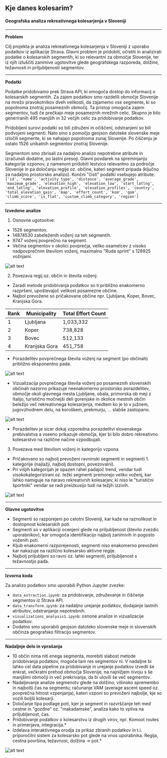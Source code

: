 ## Kje danes kolesarim? 
#### Geografska analiza rekreativnega kolesarjenja v Sloveniji

---

**Problem**

Cilj projekta je analiza rekreativnega kolesarjenja v Sloveniji z uporabo podatkov iz aplikacije Strava. Glavni problem je pridobiti, očistiti in analizirati podatke o kolesarskih segmentih, ki so relevantni za območje Slovenije, ter iz njih izluščiti zanimive ugotovitve glede geografskega razporeda, dolžine, težavnosti in priljubljenosti segmentov.

---

**Podatki**

Podatke pridobivamo prek Strava API, ki omogoča dostop do informacij o kolesarskih segmentih. Za zajem podatkov smo razdelili območje Slovenije na mrežo pravokotnikov dveh velikosti, da zajamemo vse segmente, ki so popolnoma znotraj posameznih območij. Ta pristop omogoča zajem segmentov, tudi če prečkajo meje posameznih mrežnih celic. Skupno je bilo generiranih 495 manjših in 32 večjih celic za pridobivanje podatkov.

Pridobljeni surovi podatki so bili združeni in očiščeni, odstranjeni so bili podvojeni segmenti. Nato smo s pomočjo geojson datoteke slovenske meje izločili segmente, ki se nahajajo popolnoma zunaj Slovenije. Po čiščenju je ostalo 1526 unikatnih segmentov znotraj Slovenije.

Segmentom smo zbrisali za nadaljno analizo nepotrebne atribute in izračunali dodatne, po lastni presoji. Glavni povdarek na spreminjanju kategorije vzponov, z namenom pridobiti lestvico relevantno za področje Slovenije in pa določanju regije oz. občine, kateri segment pripada (ključno za nadaljno prostorsko analizo). Končni "čisti" podatki vsebujejo atribute:
```['id', 'name', 'activity_type', 'distance', 'average_grade', 'maximum_grade', 'elevation_high', 'elevation_low', 'start_latlng', 'end_latlng', 'elevation_profile', 'elevation_profiles', 'country', 'total_elevation_gain', 'map', 'effort_count', 'kom', 'qom', 'climb_score', 'is_flat', 'custom_climb_category', 'region']```

---

**Izvedene analize**

1. Osnovne ugotovitve:
- 1526 segmentov.
- 14874530 zabeleženih voženj na teh segmentih.
- 9747 voženj povprečno na segment.
- Večina segmentov v okolici povprečja, veliko osamelcev z visoko nadpovprečnim številom voženj, maximalno "Ruda sprint" s 128925 vožnjami.

![alt text](image.png)

2. Povezava regij oz. občin in števila voženj:
- Zaradi metode pridobivanja podatkov so ti približno enakomerno razpršeni, upoštevajoč velikost posamezne občine.
- Najbol prevožene so pričakovane občine npr. Ljubljana, Koper, Bovec, Kranjska Gora.

| Rank | Municipality     | Total Effort Count |
|------|------------------|--------------------|
| 1    | Ljubljana        | 1,033,332          |
| 2    | Koper            | 738,828            |
| 3    | Bovec            | 512,133            |
| 4    | Kranjska Gora    | 451,758            |

- Porazdelitev povprečnega števila voženj na segment (po občinah) približno eksponentno pada.

![alt text](image-1.png)

- Vizualizacija povprečnega števila voženj po posameznih slovenskih občinah nazorno prikazuje neenakomerno prostorsko porazdelitev, območje okoli glavnega mesta Ljubljane, obala, primorska ob meji z Italijo, turistično močnejši deli gorenjske in okolice mestnih občin beležijo več rekreativnega kolesarjenja, medtem ko je to v južnem, jugovzhodnem delu, na koroškem, prekmurju, ... slabše zastopano.

![alt text](image-2.png)

- Porazdelitev je sicer dokaj vzporedna porazdelitvi slovenskega prebivalstva a vseeno prikazuje območja, kjer bi bilo dobro rekreativno kolesarstvo na različne načine vzpodbujati.

3. Povezava med številom voženj in kategorijo vzpona
- Pričakovano so najbolj prevoženi ravninski segmenti in segmenti 1. kategorije (najlažji, najbolj dostopni, povezovalni).
- Pri višjih kategorijah je opazen rahel padajoč trend, vendar tudi visokokategorizirani oz. težki segmenti premorejo veliko voženj, kar lahko namiguje na naravo rekreativnih kolesarjev, ki niso le "turistični športniki" vendar se radi preizkusijo tudi na težjih izzivih.

![alt text](image-3.png)

---

**Glavne ugotovitve**

- Segmenti so razporejeni po celotni Sloveniji, kar kaže na raznolikost in dostopnost kolesarskih poti.
- Segmenti so v aplikaciji ocenjeni glede na priljubljenost (število zvezdic uporabnikov), kar omogoča identifikacijo najbolj zanimivih in pogosto voženih poti.
- Kljub enakomerni razporejenosti, segmenti niso enakomerno prevoženi kar nakazuje na različno kolesarsko aktivne regije.
- Najbolj priljubljeni so ravni oz. lahki segmenti, priljubljenost s težavnostjo pada.

---

**Izvorna koda**

Za analizo podatkov smo uporabili Python Jupyter zvezke:

- `data_extraction.ipynb`: za pridobivanje, združevanje in čiščenje segmentov iz Strava API.
- `data_transform.ipynb`: za nadaljno urejanje podatkov, dodajanje lastnih atributov, odstranjanje nepotrebnih.
- `visualizations_analysis1.ipynb`: osnone analize in vizualizacije podatkov.
- Dodatno smo uporabili geojson datoteko slovenske meje in slovenskih občinza geografsko filtracijo segmentov.

---

**Nadaljnje delo in vprašanja**

- 10 občin nima niti enega segmenta, morebiti slabost metode pridobivanja podatkov, mogoče tam res segmentov ni. V nadaljne bi lahko cel data pipeline za pridobivanje in urejanje podatkov izvedli še enkrat, večkratni prehod območja Slovenije, na najnižjem nivoju s še manjšimi območji in več prekrivanja, da bi ulovili še več segmentov.
- Nadaljevanje analize segmenotv glede na dolžino, višinsko spremembo in najbolši čas na segmentu; računanje VAM (average ascent speed oz. povprečna hitrost vzpenjanja), kateri vzponi so prevoženi najbolje, kje so vozili boljši kolesarji.
- Določanje tipa podlage poti, kjer je segment in razvrščanje teh med cestne in "gozdne" oz. "makadamske", analiza kako to vpliva na priljubljenost, čas.
- Pridobivanje podatkov o kolesarstvu iz drugih virov, npr. Komoot routes in primerjava, integracija.*
- Izdelava interaktivnega orodja za prikaz zbranih podatkov in t.i. priporočilni sistem za kolesarsko pot glede na vnos uporabnika. Regija, cestna površina, težavnost, dolžina -> pot.*

![alt text](image-4.png)